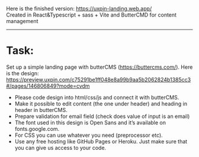 Here is the finished version: https://uxpin-landing.web.app/ <br/>
Created in React&Typescript + sass + Vite and ButterCMD for content management
<hr/>
<h1>Task:</h1>

Set up a simple landing page with butterCMS (https://buttercms.com/).
Here is the design: https://preview.uxpin.com/c75291be1ff048e8a99b9aa5b2062824b1385cc3#/pages/146806849?mode=cvdm

- Please code design into html/css/js and connect it with butterCMS.
- Make it possible to edit content (the one under header) and heading in header in butterCMS.
- Prepare validation for email field (check does value of input is an email)
- The font used in this design is Open Sans and it’s available on fonts.google.com.
- For CSS you can use whatever you need (preprocessor etc).
- Use any free hosting like GitHub Pages or Heroku. Just make sure that you can give us access to your code.
